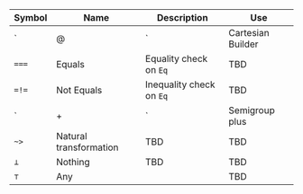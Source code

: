 | Symbol | Name              | Description               | Use |
| ------ | ----------------- | ------------------------- | ----|
| `|@|`  | Cartesian Builder | Builds up an `apN` method | `(fa |@| fb |@| fc) map { (a, b, c) => ??? }` |
| `===`  | Equals            | Equality check on  `Eq`   | TBD |
| `=!=`  | Not Equals        | Inequality check on `Eq`  | TBD |
| `|+|`  | Semigroup plus    | TBD                       | TBD |
| `~>`   | Natural transformation | TBD                  | TBD |
| `⊥`    | Nothing           | TBD                       | TBD | 
| `⊤`    | Any               |                           | TBD |

